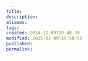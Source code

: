 ```yaml
---
title: 
description: 
aliases: 
tags: 
created: 2024-12-09T20:48:39
modified: 2025-02-09T19:50:50
published: 
permalink: 
---
```

